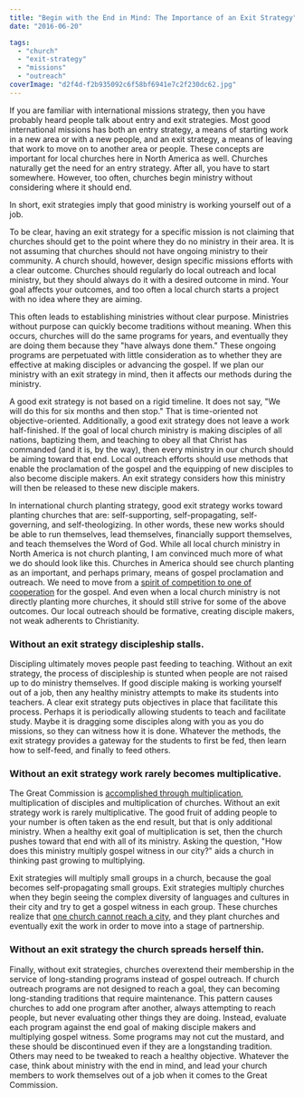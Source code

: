 ```yaml
---
title: "Begin with the End in Mind: The Importance of an Exit Strategy"
date: "2016-06-20"

tags: 
  - "church"
  - "exit-strategy"
  - "missions"
  - "outreach"
coverImage: "d2f4d-f2b935092c6f58bf6941e7c2f230dc62.jpg"
---
```


If you are familiar with international missions strategy, then you have probably heard people talk about entry and exit strategies. Most good international missions has both an entry strategy, a means of starting work in a new area or with a new people, and an exit strategy, a means of leaving that work to move on to another area or people. These concepts are important for local churches here in North America as well. Churches naturally get the need for an entry strategy. After all, you have to start somewhere. However, too often, churches begin ministry without considering where it should end.

In short, exit strategies imply that good ministry is working yourself out of a job.

To be clear, having an exit strategy for a specific mission is not claiming that churches should get to the point where they do no ministry in their area. It is not assuming that churches should not have ongoing ministry to their community. A church should, however, design specific missions efforts with a clear outcome. Churches should regularly do local outreach and local ministry, but they should always do it with a desired outcome in mind. Your goal affects your outcomes, and too often a local church starts a project with no idea where they are aiming.

This often leads to establishing ministries without clear purpose. Ministries without purpose can quickly become traditions without meaning. When this occurs, churches will do the same programs for years, and eventually they are doing them because they "have always done them." These ongoing programs are perpetuated with little consideration as to whether they are effective at making disciples or advancing the gospel. If we plan our ministry with an exit strategy in mind, then it affects our methods during the ministry.

A good exit strategy is not based on a rigid timeline. It does not say, "We will do this for six months and then stop." That is time-oriented not objective-oriented. Additionally, a good exit strategy does not leave a work half-finished. If the goal of local church ministry is making disciples of all nations, baptizing them, and teaching to obey all that Christ has commanded (and it is, by the way), then every ministry in our church should be aiming toward that end. Local outreach efforts should use methods that enable the proclamation of the gospel and the equipping of new disciples to also become disciple makers. An exit strategy considers how this ministry will then be released to these new disciple makers.

In international church planting strategy, good exit strategy works toward planting churches that are: self-supporting, self-propagating, self-governing, and self-theologizing. In other words, these new works should be able to run themselves, lead themselves, financially support themselves, and teach themselves the Word of God. While all local church ministry in North America is not church planting, I am convinced much more of what we do should look like this. Churches in America should see church planting as an important, and perhaps primary, means of gospel proclamation and outreach. We need to move from a [spirit of competition to one of cooperation](http://blog.keelancook.com/2015/11/cooperation-or-competition-does-your-church-play-nice-with-others.html) for the gospel. And even when a local church ministry is not directly planting more churches, it should still strive for some of the above outcomes. Our local outreach should be formative, creating disciple makers, not weak adherents to Christianity.

### Without an exit strategy discipleship stalls.

Discipling ultimately moves people past feeding to teaching. Without an exit strategy, the process of discipleship is stunted when people are not raised up to do ministry themselves. If good disciple making is working yourself out of a job, then any healthy ministry attempts to make its students into teachers. A clear exit strategy puts objectives in place that facilitate this process. Perhaps it is periodically allowing students to teach and facilitate study. Maybe it is dragging some disciples along with you as you do missions, so they can witness how it is done. Whatever the methods, the exit strategy provides a gateway for the students to first be fed, then learn how to self-feed, and finally to feed others.

### Without an exit strategy work rarely becomes multiplicative.

The Great Commission is [accomplished through multiplication](http://blog.keelancook.com/2015/10/a-multiplication-mindset-the-ministry-paradigm-your-church-may-be-missing.html), multiplication of disciples and multiplication of churches. Without an exit strategy work is rarely multiplicative. The good fruit of adding people to your number is often taken as the end result, but that is only additional ministry. When a healthy exit goal of multiplication is set, then the church pushes toward that end with all of its ministry. Asking the question, "How does this ministry multiply gospel witness in our city?" aids a church in thinking past growing to multiplying.

Exit strategies will multiply small groups in a church, because the goal becomes self-propagating small groups. Exit strategies multiply churches when they begin seeing the complex diversity of languages and cultures in their city and try to get a gospel witness in each group. These churches realize that [one church cannot reach a city](http://blog.keelancook.com/2016/02/why-no-single-church-can-reach-a-city.html), and they plant churches and eventually exit the work in order to move into a stage of partnership.

### Without an exit strategy the church spreads herself thin.

Finally, without exit strategies, churches overextend their membership in the service of long-standing programs instead of gospel outreach. If church outreach programs are not designed to reach a goal, they can becoming long-standing traditions that require maintenance. This pattern causes churches to add one program after another, always attempting to reach people, but never evaluating other things they are doing. Instead, evaluate each program against the end goal of making disciple makers and multiplying gospel witness. Some programs may not cut the mustard, and these should be discontinued even if they are a longstanding tradition. Others may need to be tweaked to reach a healthy objective. Whatever the case, think about ministry with the end in mind, and lead your church members to work themselves out of a job when it comes to the Great Commission.
